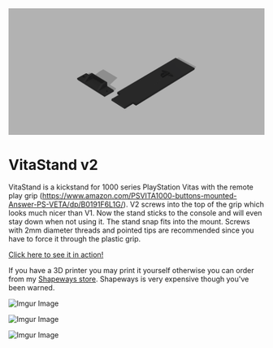 <div align="center">
    <img src="VitaStand v2.png"</img> 
</div>

# VitaStand v2
VitaStand is a kickstand for 1000 series PlayStation Vitas with the remote play grip (https://www.amazon.com/PSVITA1000-buttons-mounted-Answer-PS-VETA/dp/B0191F6L1G/). V2 screws into the top of the grip which looks much nicer than V1. Now the stand sticks to the console and will even stay down when not using it. The stand snap fits into the mount. Screws with 2mm diameter threads and pointed tips are recommended since you have to force it through the plastic grip.

[Click here to see it in action!](https://i.imgur.com/oPS7BB3.gifv)

If you have a 3D printer you may print it yourself otherwise you can order from my [Shapeways store](https://www.shapeways.com/shops/mw-s-electronics). Shapeways is very expensive though you've been warned.

![Imgur Image](https://i.imgur.com/UuyLK0n.jpg)

![Imgur Image](https://i.imgur.com/lJDdReO.jpg)

![Imgur Image](https://i.imgur.com/35Nehed.jpg)
